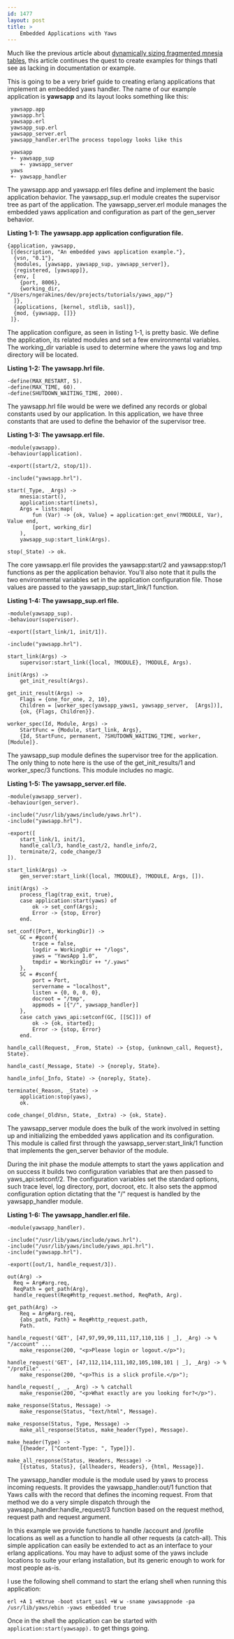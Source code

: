 ```yaml
---
id: 1477
layout: post
title: >
    Embedded Applications with Yaws
---
```


Much like the previous article about [dynamically sizing fragmented mnesia tables](http://blog.socklabs.com/2008/02/dynamically_sizing_a_fragmente/), this article continues the quest to create examples for things thatI see as lacking in documentation or example.

This is going to be a very brief guide to creating erlang applications that implement an embedded yaws handler. The name of our example application is **yawsapp** and its layout looks something like this:

     yawsapp.app
     yawsapp.hrl
     yawsapp.erl
     yawsapp_sup.erl
     yawsapp_server.erl
     yawsapp_handler.erlThe process topology looks like this

     yawsapp
     +- yawsapp_sup
        +- yawsapp_server
     yaws
     +- yawsapp_handler

The yawsapp.app and yawsapp.erl files define and implement the basic application behavior. The yawsapp\_sup.erl module creates the supervisor tree as part of the application. The yawsapp\_server.erl module manages the embedded yaws application and configuration as part of the gen\_server behavior.

**Listing 1-1: The yawsapp.app application configuration file.**

    {application, yawsapp,
     [{description, "An embedded yaws application example."},
      {vsn, "0.1"},
      {modules, [yawsapp, yawsapp_sup, yawsapp_server]},
      {registered, [yawsapp]},
      {env, [
        {port, 8006},
        {working_dir, "/Users/ngerakines/dev/projects/tutorials/yaws_app/"}
      ]},
      {applications, [kernel, stdlib, sasl]},
      {mod, {yawsapp, []}}
     ]}.

The application configure, as seen in listing 1-1, is pretty basic. We define the application, its related modules and set a few environmental variables. The working\_dir variable is used to determine where the yaws log and tmp directory will be located.

**Listing 1-2: The yawsapp.hrl file.**

    -define(MAX_RESTART, 5).
    -define(MAX_TIME, 60).
    -define(SHUTDOWN_WAITING_TIME, 2000).

The yawsapp.hrl file would be were we defined any records or global constants used by our application. In this application, we have three constants that are used to define the behavior of the supervisor tree.

**Listing 1-3: The yawsapp.erl file.**

    -module(yawsapp).
    -behaviour(application).
    
    -export([start/2, stop/1]).
    
    -include("yawsapp.hrl").
    
    start(_Type, _Args) ->
        mnesia:start(),
        application:start(inets),
        Args = lists:map(
            fun (Var) -> {ok, Value} = application:get_env(?MODULE, Var), Value end,
            [port, working_dir]
        ),
        yawsapp_sup:start_link(Args).
    
    stop(_State) -> ok.

The core yawsapp.erl file provides the yawsapp:start/2 and yawsapp:stop/1 functions as per the application behavior. You'll also note that it pulls the two environmental variables set in the application configuration file. Those values are passed to the yawsapp\_sup:start\_link/1 function.

**Listing 1-4: The yawsapp\_sup.erl file.**

    -module(yawsapp_sup).
    -behaviour(supervisor).
    
    -export([start_link/1, init/1]).
    
    -include("yawsapp.hrl").
    
    start_link(Args) ->
        supervisor:start_link({local, ?MODULE}, ?MODULE, Args).
    
    init(Args) ->
        get_init_result(Args).
    
    get_init_result(Args) ->
        Flags = {one_for_one, 2, 10},
        Children = [worker_spec(yawsapp_yaws1, yawsapp_server,  [Args])],
        {ok, {Flags, Children}}.
    
    worker_spec(Id, Module, Args) ->
        StartFunc = {Module, start_link, Args},
        {Id, StartFunc, permanent, ?SHUTDOWN_WAITING_TIME, worker, [Module]}.

The yawsapp\_sup module defines the supervisor tree for the application. The only thing to note here is the use of the get\_init\_results/1 and worker\_spec/3 functions. This module includes no magic.

**Listing 1-5: The yawsapp\_server.erl file.**

    -module(yawsapp_server).
    -behaviour(gen_server).
    
    -include("/usr/lib/yaws/include/yaws.hrl").
    -include("yawsapp.hrl").
    
    -export([
        start_link/1, init/1,
        handle_call/3, handle_cast/2, handle_info/2,
        terminate/2, code_change/3
    ]).
    
    start_link(Args) ->
        gen_server:start_link({local, ?MODULE}, ?MODULE, Args, []).
    
    init(Args) ->
        process_flag(trap_exit, true),
        case application:start(yaws) of
            ok -> set_conf(Args);
            Error -> {stop, Error}
        end.
    
    set_conf([Port, WorkingDir]) ->
        GC = #gconf{
            trace = false,
            logdir = WorkingDir ++ "/logs",
            yaws = "YawsApp 1.0",
            tmpdir = WorkingDir ++ "/.yaws"
        },
        SC = #sconf{
            port = Port,
            servername = "localhost",
            listen = {0, 0, 0, 0},
            docroot = "/tmp",
            appmods = [{"/", yawsapp_handler}]
        },
        case catch yaws_api:setconf(GC, [[SC]]) of
            ok -> {ok, started};
            Error -> {stop, Error}
        end.
    
    handle_call(Request, _From, State) -> {stop, {unknown_call, Request}, State}.
    
    handle_cast(_Message, State) -> {noreply, State}.
    
    handle_info(_Info, State) -> {noreply, State}.
    
    terminate(_Reason, _State) ->
        application:stop(yaws),
        ok.
    
    code_change(_OldVsn, State, _Extra) -> {ok, State}.

The yawsapp\_server module does the bulk of the work involved in setting up and initializing the embedded yaws application and its configuration. This module is called first through the yawsapp\_server:start\_link/1 function that implements the gen\_server behavior of the module.

During the init phase the module attempts to start the yaws application and on success it builds two configuration variables that are then passed to yaws\_api:setconf/2. The configuration variables set the standard options, such trace level, log directory, port, docroot, etc. It also sets the appmod configuration option dictating that the "/" request is handled by the yawsapp_handler module.

**Listing 1-6: The yawsapp\_handler.erl file.**

    -module(yawsapp_handler).
    
    -include("/usr/lib/yaws/include/yaws.hrl").
    -include("/usr/lib/yaws/include/yaws_api.hrl").
    -include("yawsapp.hrl").
    
    -export([out/1, handle_request/3]).
    
    out(Arg) ->
      Req = Arg#arg.req,
      ReqPath = get_path(Arg),
      handle_request(Req#http_request.method, ReqPath, Arg).
    
    get_path(Arg) ->
        Req = Arg#arg.req,
        {abs_path, Path} = Req#http_request.path,
        Path.
    
    handle_request('GET', [47,97,99,99,111,117,110,116 | _], _Arg) -> % "/account" ...
        make_response(200, "<p>Please login or logout.</p>");
    
    handle_request('GET', [47,112,114,111,102,105,108,101 | _], _Arg) -> % "/profile" ...
        make_response(200, "<p>This is a slick profile.</p>");
    
    handle_request(_, _, _Arg) -> % catchall
        make_response(200, "<p>What exactly are you looking for?</p>").
    
    make_response(Status, Message) ->
        make_response(Status, "text/html", Message).
    
    make_response(Status, Type, Message) ->
        make_all_response(Status, make_header(Type), Message).
    
    make_header(Type) ->
        [{header, ["Content-Type: ", Type]}].
    
    make_all_response(Status, Headers, Message) ->
        [{status, Status}, {allheaders, Headers}, {html, Message}].

The yawsapp\_handler module is the module used by yaws to process incoming requests. It provides the yawsapp\_handler:out/1 function that Yaws calls with the record that defines the incoming request. From that method we do a very simple dispatch through the yawsapp\_handler:handle\_request/3 function based on the request method, request path and request argument.

In this example we provide functions to handle /account and /profile locations as well as a function to handle all other requests (a catch-all). This simple application can easily be extended to act as an interface to your erlang applications. You may have to adjust some of the yaws include locations to suite your erlang installation, but its generic enough to work for most people as-is.

I use the following shell command to start the erlang shell when running this application:

    erl +A 1 +Ktrue -boot start_sasl +W w -sname yawsappnode -pa /usr/lib/yaws/ebin -yaws embedded true

Once in the shell the application can be started with `application:start(yawsapp).` to get things going.

